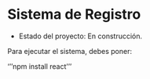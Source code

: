 <h1> Sistema de Registro</h1>

- Estado del proyecto: En construcción.

Para ejecutar el sistema, debes poner:

‘’’npm install react’’’
